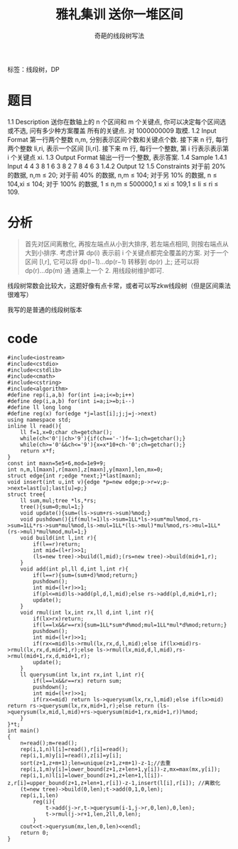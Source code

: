 ﻿---
title: 雅礼集训 送你一堆区间
subtitle: "奇葩的线段树写法"
tags: 
 - 线段树
 - DP
grammar_cjkRuby: true
catalog: true
layout:  post
header-img: "img/header/P4.jpg"
preview-img: "/img/preview/P4.jpg"
---

标签：线段树，DP

# 题目

1.1 Description 
送你在数轴上的 n 个区间和 m 个关键点, 你可以决定每个区间选或不选, 问有多少种方案覆盖 所有的关键点. 对 1000000009 取模.
1.2 Input Format 
第一行两个整数 n,m, 分别表示区间个数和关键点个数. 接下来 n 行, 每行两个整数 li,ri, 表示一个区间 [li,ri]. 接下来 m 行, 每行一个整数, 第 i 行表示表示第 i 个关键点 xi.
1.3 Output Format 
输出一行一个整数, 表示答案.
1.4 Sample 
1.4.1 Input 
4 4 
3 8 
1 6 
3 8 
2 7 
8 4 
6 3
1.4.2 Output 
12
1.5 Constraints 
对于前 20% 的数据, n,m ≤ 20; 
对于前 40% 的数据, n,m ≤ 104; 
对于另 10% 的数据, n ≤ 104,xi ≤ 104; 
对于 100% 的数据, 1 ≤ n,m ≤ 500000,1 ≤ xi ≤ 109,1 ≤ li ≤ ri ≤ 109.

# 分析

> 首先对区间离散化, 再按左端点从小到大排序, 若左端点相同, 则按右端点从大到小排序. 考虑计算 dp(i) 表示前 i 个关键点都完全覆盖的方案. 对于一个区间 [l,r], 它可以将 dp(l−1)...dp(r−1) 转移到 dp(r) 上; 还可以将 dp(r)...dp(m) 通 通乘上一个 2. 用线段树维护即可.

线段树常数会比较大，这题好像有点卡常，或者可以写zkw线段树（但是区间乘法很难写）

我写的是普通的线段树版本

# code

```
#include<iostream>
#include<cstdio>
#include<cstdlib>
#include<cmath>
#include<cstring>
#include<algorithm>
#define rep(i,a,b) for(int i=a;i<=b;i++)
#define dep(i,a,b) for(int i=a;i>=b;i--)
#define ll long long
#define reg(x) for(edge *j=last[i];j;j=j->next)
using namespace std;
inline ll read(){
	ll f=1,x=0;char ch=getchar();
	while(ch<'0'||ch>'9'){if(ch=='-')f=-1;ch=getchar();}
	while(ch>='0'&&ch<='9'){x=x*10+ch-'0';ch=getchar();}
	return x*f;
}
const int maxn=5e5+6,mod=1e9+9;
int n,m,l[maxn],r[maxn],z[maxn],y[maxn],len,mx=0;
struct edge{int r;edge *next;}*last[maxn];
void insert(int u,int v){edge *p=new edge;p->r=v;p->next=last[u];last[u]=p;}
struct tree{
    ll sum,mul;tree *ls,*rs;
    tree(){sum=0;mul=1;}
    void update(){sum=(ls->sum+rs->sum)%mod;}
    void pushdown(){if(mul!=1)ls->sum=1LL*ls->sum*mul%mod,rs->sum=1LL*rs->sum*mul%mod,ls->mul=1LL*(ls->mul)*mul%mod,rs->mul=1LL*(rs->mul)*mul%mod,mul=1;}
    void build(int l,int r){
        if(l==r)return;
    	int mid=(l+r)>>1;
        (ls=new tree)->build(l,mid);(rs=new tree)->build(mid+1,r);
    }
    void add(int pl,ll d,int l,int r){
        if(l==r){sum=(sum+d)%mod;return;}
        pushdown();
        int mid=(l+r)>>1;
        if(pl<=mid)ls->add(pl,d,l,mid);else rs->add(pl,d,mid+1,r);
        update();
    }
    void rmul(int lx,int rx,ll d,int l,int r){
        if(lx>rx)return;
        if(l==lx&&r==rx){sum=1LL*sum*d%mod;mul=1LL*mul*d%mod;return;}
        pushdown();
        int mid=(l+r)>>1;
        if(rx<=mid)ls->rmul(lx,rx,d,l,mid);else if(lx>mid)rs->rmul(lx,rx,d,mid+1,r);else ls->rmul(lx,mid,d,l,mid),rs->rmul(mid+1,rx,d,mid+1,r); 
        update();
    }
    ll querysum(int lx,int rx,int l,int r){
        if(l==lx&&r==rx) return sum;
        pushdown();
        int mid=(l+r)>>1;
        if(rx<=mid) return ls->querysum(lx,rx,l,mid);else if(lx>mid) return rs->querysum(lx,rx,mid+1,r);else return (ls->querysum(lx,mid,l,mid)+rs->querysum(mid+1,rx,mid+1,r))%mod;
    }
}*t;
int main()
{
    n=read();m=read();
    rep(i,1,n)l[i]=read(),r[i]=read();
    rep(i,1,m)y[i]=read(),z[i]=y[i];
    sort(z+1,z+m+1);len=unique(z+1,z+m+1)-z-1;//去重 
    rep(i,1,m)y[i]=lower_bound(z+1,z+len+1,y[i])-z,mx=max(mx,y[i]);
    rep(i,1,n)l[i]=lower_bound(z+1,z+len+1,l[i])-z,r[i]=upper_bound(z+1,z+len+1,r[i])-z-1,insert(l[i],r[i]); //离散化 
    (t=new tree)->build(0,len);t->add(0,1,0,len);
    rep(i,1,len)
    	reg(i){
            t->add(j->r,t->querysum(i-1,j->r,0,len),0,len);
            t->rmul(j->r+1,len,2ll,0,len);
        }
    cout<<t->querysum(mx,len,0,len)<<endl;
    return 0;
}
```

